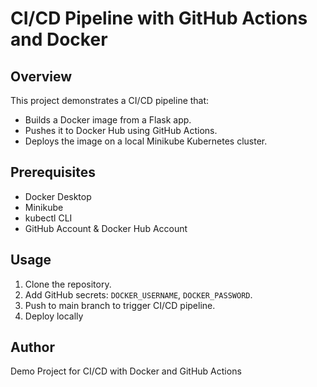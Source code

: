 # CI/CD Pipeline with GitHub Actions and Docker

## Overview
This project demonstrates a CI/CD pipeline that:
- Builds a Docker image from a Flask app.
- Pushes it to Docker Hub using GitHub Actions.
- Deploys the image on a local Minikube Kubernetes cluster.

## Prerequisites
- Docker Desktop
- Minikube
- kubectl CLI
- GitHub Account & Docker Hub Account

## Usage
1. Clone the repository.
2. Add GitHub secrets: `DOCKER_USERNAME`, `DOCKER_PASSWORD`.
3. Push to main branch to trigger CI/CD pipeline.
4. Deploy locally

## Author
Demo Project for CI/CD with Docker and GitHub Actions
